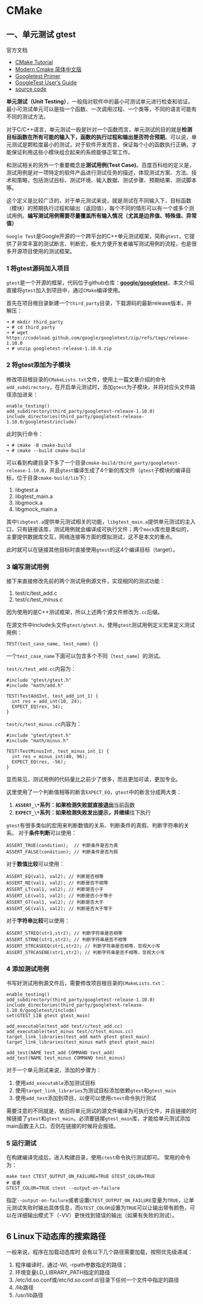 # CMake

## 一、单元测试 gtest

官方文档

- [CMake Tutorial](https://cmake.org/cmake/help/latest/guide/tutorial/index.html)
- [Modern Cmake 简体中文版](https://modern-cmake-cn.github.io/Modern-CMake-zh_CN/)
- [Googletest Primer](https://google.github.io/googletest/primer.html)
- [GoogleTest User’s Guide](https://google.github.io/googletest/)
- [source code](https://github.com/google/googletest)

**单元测试（Unit Testing）**，一般指对软件中的最小可测试单元进行检查和验证。最小可测试单元可以是指一个函数、一次调用过程、一个类等，不同的语言可能有不同的测试方法。

对于C/C++语言，单元测试一般是针对一个函数而言，单元测试的目的就是**检测目标函数在所有可能的输入下，函数的执行过程和输出是否符合预期**。可以说，单元测试是颗粒度最小的测试，对于软件开发而言，保证每个小的函数执行正确，才能保证利用这些小模块组合起来的系统能够正常工作。

和测试相关的另外一个重要概念是**测试用例(Test Case)**。百度百科给的定义是，测试用例是对一项特定的软件产品进行测试任务的描述，体现测试方案、方法、技术和策略，包括测试目标、测试环境、输入数据、测试步骤、预期结果、测试脚本等。

这个定义是比较广泛的，对于单元测试来说，就是测试在不同输入下，目标函数（模块）的预期执行过程和输出（返回值），每个不同的情形可以有一个或多个测试用例。**编写测试用例需要尽量覆盖所有输入情况（尤其是边界值、特殊值、异常值）**

`Google Test`是Google开源的一个跨平台的C++单元测试框架，简称`gtest`，它提供了非常丰富的测试断言、判断宏，极大方便开发者编写测试用例的流程，也是很多开源项目使用的测试框架。

### **1 将gtest源码加入项目**

`gtest`是一个开源的框架，代码位于github仓库：**[google/googletest](https://link.zhihu.com/?target=https%3A//github.com/google/googletest)**，本文介绍直接将`gtest`加入到项目中，通过`CMake`编译使用。

首先在项目根目录新建一个`third_party`目录，下载源码的最新release版本，并解压：

```text
➜ # mkdir third_party
➜ # cd third_party
➜ # wget https://codeload.github.com/google/googletest/zip/refs/tags/release-1.10.0
➜ # unzip googletest-release-1.10.0.zip
```

### **2 将gtest添加为子模块**

修改项目根目录的`CMakeLists.txt`文件，使用上一篇文章介绍的命令`add_subdirectory`，在开启单元测试时，添加`gtest`为子模块，并将对应头文件路径添加进来：

```text
enable_testing()
add_subdirectory(third_party/googletest-release-1.10.0)
include_directories(third_party/googletest-release-1.10.0/googletest/include)
```

此时执行命令：

```text
➜ # cmake -B cmake-build
➜ # cmake --build cmake-build
```

可以看到构建目录下多了一个目录`cmake-build/third_party/googletest-release-1.10.0`，并且`gtest`编译生成了4个新的库文件（`gtest`子模块的编译目标，位于目录`cmake-build/lib`下）：

1. libgtest.a
2. libgtest_main.a
3. libgmock.a
4. libgmock_main.a

其中`libgtest.a`提供单元测试相关的功能，`libgtest_main.a`提供单元测试的主入口，只有链接该库，测试用例就会编译成可执行文件；两个`mock`库也是类似的，主要提供数据库交互，网络连接等方面的模拟测试，这不是本文的重点。

此时就可以在链接其他目标时直接使用`gtest`的这4个编译目标（target）。

### **3 编写测试用例**

接下来直接修改先前的两个测试用例源文件，实现相同的测试功能：

1. test/c/test_add.c
2. test/c/test_minus.c

因为使用的是C++测试框架，所以上述两个源文件修改为`.cc`后缀。

在源文件中include头文件`gtest/gtest.h`，使用`gtest`测试用例定义宏来定义测试用例：

```text
TEST(test_case_name, test_name) {}
```

一个`test_case_name`下面可以包含多个不同（`test_name`）的测试。

`test/c/test_add.cc`内容为：

```text
#include "gtest/gtest.h"
#include "math/add.h"

TEST(TestAddInt, test_add_int_1) {
  int res = add_int(10, 24);
  EXPECT_EQ(res, 34);
}
```

`test/c/test_minus.cc`内容为：

```text
#include "gtest/gtest.h"
#include "math/minus.h"

TEST(TestMinusInt, test_minus_int_1) {
  int res = minus_int(40, 96);
  EXPECT_EQ(res, -56);
}
```

显而易见，测试用例的代码量比之前少了很多，而且更加可读，更加专业。

这里使用了一个判断值相等的断言`EXPECT_EQ`，`gtest`中的断言分成两大类：

1. **`ASSERT_\*`系列：如果检测失败就直接退出**当前函数
2. **`EXPECT_\*`系列：如果检测失败发出提示，并继续**往下执行

`gtest`有很多类似的宏用来判断数值的关系、判断条件的真假、判断字符串的关系。 对于**条件判断**可以使用：

```text
ASSERT_TRUE(condition);  // 判断条件是否为真
ASSERT_FALSE(condition); // 判断条件是否为假
```

对于**数值比较**可以使用：

```text
ASSERT_EQ(val1, val2); // 判断是否相等
ASSERT_NE(val1, val2); // 判断是否不相等
ASSERT_LT(val1, val2); // 判断是否小于
ASSERT_LE(val1, val2); // 判断是否小于等于
ASSERT_GT(val1, val2); // 判断是否大于
ASSERT_GE(val1, val2); // 判断是否大于等于
```

对于**字符串比较**可以使用：

```text
ASSERT_STREQ(str1,str2); // 判断字符串是否相等
ASSERT_STRNE(str1,str2); // 判断字符串是否不相等
ASSERT_STRCASEEQ(str1,str2); // 判断字符串是否相等，忽视大小写
ASSERT_STRCASENE(str1,str2); // 判断字符串是否不相等，忽视大小写
```

### **4 添加测试用例**

书写好测试用例源文件后，需要修改项目根目录的`CMakeLists.txt`：

```text
enable_testing()
add_subdirectory(third_party/googletest-release-1.10.0)
include_directories(third_party/googletest-release-1.10.0/googletest/include)
set(GTEST_LIB gtest gtest_main)

add_executable(test_add test/c/test_add.cc)
add_executable(test_minus test/c/test_minus.cc)
target_link_libraries(test_add math gtest gtest_main)
target_link_libraries(test_minus math gtest gtest_main)

add_test(NAME test_add COMMAND test_add)
add_test(NAME test_minus COMMAND test_minus)
```

对于一个单元测试来说，添加的步骤为：

1. 使用`add_executable`添加测试目标
2. 使用`target_link_libraries`为测试目标添加依赖`gtest`和`gtest_main`
3. 使用`add_test`添加到项目，以便可以使用`ctest`命令执行测试

需要注意的不同就是，依旧将单元测试的源文件编译为可执行文件，并且链接的时候链接了`gtest`和`gtest_main`。必须要链接`gtest_main`库，才能给单元测试添加main函数主入口，否则在链接的时候将会报错。

### **5 运行测试**

在构建编译完成后，进入构建目录，使用`ctest`命令执行测试即可。 常用的命令为：

```text
make test CTEST_OUTPUT_ON_FAILURE=TRUE GTEST_COLOR=TRUE
# 或者
GTEST_COLOR=TRUE ctest --output-on-failure
```

指定`--output-on-failure`或者设置`CTEST_OUTPUT_ON_FAILURE`变量为`TRUE`，让单元测试失败时输出具体信息，而`GTEST_COLOR`设置为`TRUE`可以让输出带有颜色，可以在详细输出模式下（-VV）更快找到错误的输出（如果有失败的测试）。

## 6 Linux下动态库的搜索路径

一般来说，程序在加载动态库时 会有以下几个路径需要加载，按照优先级递减：

1. 程序编译时，通过-Wl, -rpath参数指定的路径；
2. 环境变量LD_LIBRARY_PATH指定的路径
3. /etc/ld.so.conf或/etc/ld.so.conf.d/目录下任何一个文件中指定的路径
4. /lib路径
5. /usr/lib路径

